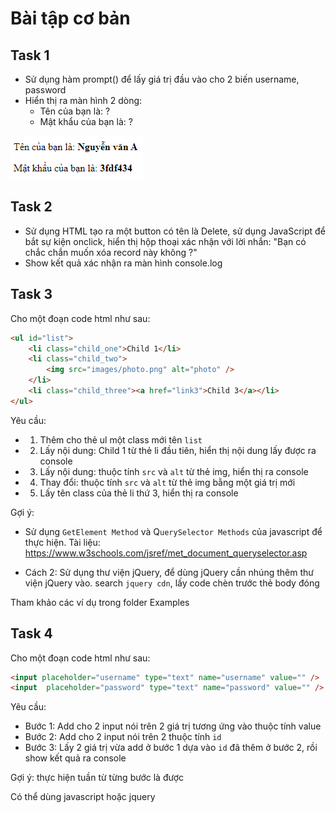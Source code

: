 # Bài tập cơ bản

## Task 1

* Sử dụng hàm prompt() để lấy giá trị đầu vào cho 2 biến username, password
* Hiển thị ra màn hình 2 dòng:
  * Tên của bạn là: ?
  * Mật khẩu của bạn là: ?

![](task1.png)


## Task 2

- Sử dụng HTML tạo ra một button có tên là Delete, sử dụng JavaScript để bắt sự kiện onclick, hiển thị hộp thoại xác nhận với lời nhắn: "Bạn có chắc chắn muốn xóa record này không ?"
- Show kết quả xác nhận ra màn hình console.log


## Task 3

Cho một đoạn code html như sau:

```html
<ul id="list">
    <li class="child_one">Child 1</li>
    <li class="child_two">
        <img src="images/photo.png" alt="photo" />
    </li>
    <li class="child_three"><a href="link3">Child 3</a></li>
</ul>
```

Yêu cầu:

* 1. Thêm cho thẻ ul một class mới tên `list`
* 2. Lấy nội dung: Child 1 từ thẻ li đầu tiên, hiển thị nội dung lấy được ra console
* 3. Lấy nội dung: thuộc tính `src` và `alt` từ thẻ img, hiển thị ra console
* 4. Thay đổi: thuộc tính `src` và `alt` từ thẻ img bằng một giá trị mới
* 5. Lấy tên class của thẻ li thứ 3, hiển thị ra console

Gợi ý:

* Sử dụng `GetElement Method` và Q`uerySelector Methods` của javascript để thực hiện. Tài liệu: <https://www.w3schools.com/jsref/met_document_queryselector.asp>

* Cách 2: Sử dụng thư viện jQuery, để dùng jQuery cần nhúng thêm thư viện jQuery vào. search `jquery cdn`, lấy code chèn trước thẻ body đóng


Tham khảo các ví dụ trong folder Examples



## Task 4

Cho một đoạn code html như sau:

```html
<input placeholder="username" type="text" name="username" value="" />
<input  placeholder="password" type="text" name="password" value="" />
```

Yêu cầu: 

* Bước 1: Add cho 2 input nói trên 2 giá trị tương ứng vào thuộc tính value
* Bước 2: Add cho 2 input nói trên 2 thuộc tính `id`
* Bước 3: Lấy 2 giá trị vừa add ở bước 1 dựa vào `id` đã thêm ở bước 2, rồi show kết quả ra console

Gợi ý: thực hiện tuần từ từng bước là được

Có thể dùng javascript hoặc jquery
